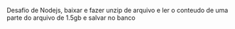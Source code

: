 Desafio de Nodejs, baixar e fazer unzip de arquivo e ler o conteudo de uma parte do arquivo de 1.5gb e salvar no banco

